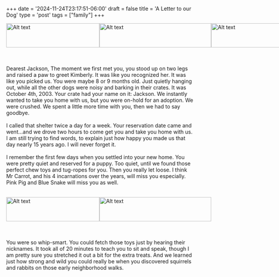 +++
date = '2024-11-24T23:17:51-06:00'
draft = false
title = 'A Letter to our Dog'
type = 'post'
tags = ["family"]
+++

<style>
  .image-row {
    display: flex;
  }
</style>

<div class="image-row">
  <img src="https://julianwest.me/Blog/posts/Jackson/jackson_meet_day1.jpeg" alt="Alt text" width="250" height="65">
  <img src="https://julianwest.me/Blog/posts/Jackson/jackson_meet_day2.jpeg" alt="Alt text" width="300" height="65">
  <img src="https://julianwest.me/Blog/posts/Jackson/jackson_meet_day3.jpeg" alt="Alt text" width="250" height="65">
</div><br /> <br />

Dearest Jackson,
The moment we first met you, you stood up on two legs and raised a paw to greet Kimberly. It was like you recognized her. It was like you picked us.
You were maybe 8 or 9 months old. Just quietly hanging out, while all the other dogs were noisy and barking in their crates. It was October 4th, 2003. Your crate had your name on it: Jackson. We instantly wanted to take you home with us, but you were on-hold for an adoption. We were crushed. We spent a little more time with you, then we had to say goodbye.<br /><br />
I called that shelter twice a day for a week. Your reservation date came and went…and we drove two hours to come get you and take you home with us. I am still trying to find words, to explain just how happy you made us that day nearly 15 years ago. I will never forget it.<br /><br />
I remember the first few days when you settled into your new home. You were pretty quiet and reserved for a puppy. Too quiet, until we found those perfect chew toys and tug-ropes for you. Then you really let loose. I think Mr Carrot, and his 4 incarnations over the years, will miss you especially. Pink Pig and Blue Snake will miss you as well.<br /><br />

<div class="image-row">
  <img src="https://julianwest.me/Blog/posts/Jackson/jackson_toy.jpeg" alt="Alt text" width="250" height="65">
  <img src="https://julianwest.me/Blog/posts/Jackson/jackson_winter1.jpeg" alt="Alt text" width="300" height="65">
</div><br /> <br />

You were so whip-smart. You could fetch those toys just by hearing their nicknames. It took all of 20 minutes to teach you to sit and speak, though I am pretty sure you stretched it out a bit for the extra treats. And we learned just how strong and wild you could really be when you discovered squirrels and rabbits on those early neighborhood walks.<br /><br />